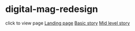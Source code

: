 # digital-mag-redesign
 
click to view page
<a href="./root-folder/landing-page/landing-page.html">Landing page</a>
<a href="./root-folder/stories/basic-story/basic-story.html">Basic story</a>
<a href="./root-folder/stories/mid-level/mid-level-story.html">Mid level story</a>